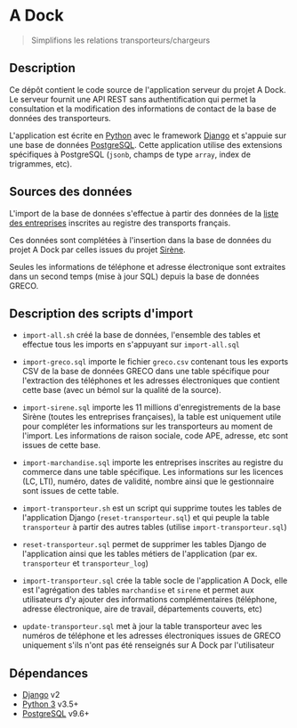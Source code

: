 # A Dock

> Simplifions les relations transporteurs/chargeurs

## Description

Ce dépôt contient le code source de l'application serveur du projet A Dock. Le
serveur fournit une API REST sans authentification qui permet la consultation et
la modification des informations de contact de la base de données des
transporteurs.

L'application est écrite en [Python][python] avec le framework [Django][django]
et s'appuie sur une base de données [PostgreSQL][postgresql]. Cette application
utilise des extensions spécifiques à PostgreSQL (`jsonb`, champs de type
`array`, index de trigrammes, etc).

## Sources des données

L'import de la base de données s'effectue à partir des données de la [liste des
entreprises](http://www2.transports.equipement.gouv.fr/registres/marchandises/SITR_Liste_des_entreprises_Marchandises_sortie_CSV.zip)
inscrites au registre des transports français.

Ces données sont complétées à l'insertion dans la base de données du projet A
Dock par celles issues du projet [Sirène](https://www.data.gouv.fr/fr/datasets/base-sirene-des-entreprises-et-de-leurs-etablissements-siren-siret/).

Seules les informations de téléphone et adresse électronique sont extraites dans
un second temps (mise à jour SQL) depuis la base de données GRECO.

## Description des scripts d'import

- `import-all.sh` créé la base de données, l'ensemble des tables et effectue
  tous les imports en s'appuyant sur `import-all.sql`

- `import-greco.sql` importe le fichier `greco.csv` contenant tous les exports
  CSV de la base de données GRECO dans une table spécifique pour l'extraction des
  téléphones et les adresses électroniques que contient cette base (avec un bémol
  sur la qualité de la source).

- `import-sirene.sql` importe les 11 millions d'enregistrements de la base
  Sirène (toutes les entreprises françaises), la table est uniquement utile pour
  compléter les informations sur les transporteurs au moment de l'import. Les informations
  de raison sociale, code APE, adresse, etc sont issues de cette base.

- `import-marchandise.sql` importe les entreprises inscrites au registre du commerce
  dans une table spécifique. Les informations sur les licences (LC, LTI), numéro,
  dates de validité, nombre ainsi que le gestionnaire sont issues de cette table.

- `import-transporteur.sh` est un script qui supprime toutes les tables de
  l'application Django (`reset-transporteur.sql`) et qui peuple la table
  `transporteur` à partir des autres tables (utilise `import-transporteur.sql`)

- `reset-transporteur.sql` permet de supprimer les tables Django de
  l'application ainsi que les tables métiers de l'application (par ex.
  `transporteur` et `transporteur_log`)

- `import-transporteur.sql` crée la table socle de l'application A Dock, elle
  est l'agrégation des tables `marchandise` et `sirene` et permet aux
  utilisateurs d'y ajouter des informations complémentaires (téléphone, adresse
  électronique, aire de travail, départements couverts, etc)

- `update-transporteur.sql` met à jour la table transporteur avec les numéros de
  téléphone et les adresses électroniques issues de GRECO uniquement s'ils
  n'ont pas été renseignés sur A Dock par l'utilisateur

## Dépendances

- [Django][django] v2
- [Python 3][python] v3.5+
- [PostgreSQL][postgresql] v9.6+

[django]: https://www.djangoproject.com/
[postgresql]: [https://www.postgresql.org/
[python]: https://www.python.org/
